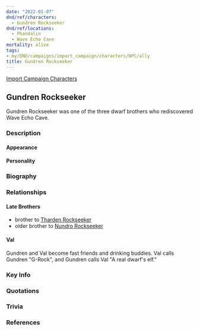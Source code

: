 ```yaml
---
date: "2022-01-07"
dnd/ref/characters:
  - Gundren Rockseeker
dnd/ref/locations:
  - Phandalin
  - Wave Echo Cave
mortality: alive
tags:
- my/DND/campaigns/import_campaign/characters/NPC/ally
title: Gundren Rockseeker
---
```


[Import Campaign Characters](/dnd/characters/)

## Gundren Rockseeker

Gundren Rockseeker was one of the three dwarf brothers who rediscovered Wave Echo Cave.

### Description

#### Appearance

#### Personality

### Biography

### Relationships

#### Late Brothers

- brother to [Tharden Rockseeker](/dnd/npcs/tharden-rockseeker/)
- older brother to [Nundro Rockseeker](/dnd/npcs/nundro-rockseeker/)

#### Val

Gundren and Val become fast friends and drinking buddies. Val calls Gundren "G-Rock", and Gundren calls Val "A real dwarf's elf."

### Key Info

### Quotations

### Trivia

### References
